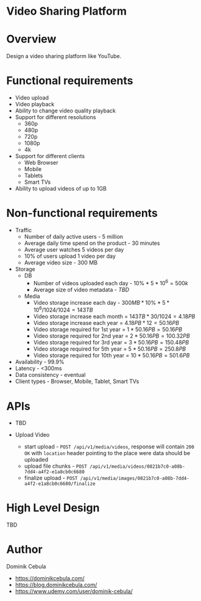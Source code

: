 # Video Sharing Platform

# Overview

Design a video sharing platform like YouTube.

# Functional requirements

* Video upload
* Video playback
* Ability to change video quality playback
* Support for different resolutions
    * 360p
    * 480p
    * 720p
    * 1080p
    * 4k
* Support for different clients
    * Web Browser
    * Mobile
    * Tablets
    * Smart TVs
* Ability to upload videos of up to 1GB

# Non-functional requirements

* Traffic
    * Number of daily active users - 5 million
    * Average daily time spend on the product - 30 minutes
    * Average user watches 5 videos per day
    * 10% of users upload 1 video per day
    * Average video size - 300 MB
* Storage
    * DB
        * Number of videos uploaded each day - $`10\% * 5*10^6 = 500k`$
        * Average size of video metadata - $`TBD`$
    * Media
        * Video storage increase each day - $`300MB * 10\% * 5*10^6 /1024/1024 = 143 TB`$
        * Video storage increase each month = $`143TB * 30 / 1024 = 4.18PB`$
        * Video storage increase each year = $`4.18PB * 12 = 50.16PB`$
        * Video storage required for 1st year = $`1 * 50.16PB = 50.16PB`$
        * Video storage required for 2nd year = $`2 * 50.16PB = 100.32PB`$
        * Video storage required for 3rd year = $`3 * 50.16PB = 150.48PB`$
        * Video storage required for 5th year = $`5 * 50.16PB = 250.8PB`$
        * Video storage required for 10th year = $`10 * 50.16PB = 501.6PB`$
* Availability - 99.9%
* Latency - <300ms
* Data consistency - eventual
* Client types - Browser, Mobile, Tablet, Smart TVs

# APIs

* TBD

* Upload Video
    * start upload - `POST /api/v1/media/videos`, response will contain `200 OK` with `location` header pointing to the
      place were data should be uploaded
    * upload file chunks - `POST /api/v1/media/videos/0821b7c0-a08b-7dd4-a4f2-e1a8cb0c6680`
    * finalize upload - `POST /api/v1/media/images/0821b7c0-a08b-7dd4-a4f2-e1a8cb0c6680/finalize`

# High Level Design

TBD

# Author

Dominik Cebula

* https://dominikcebula.com/
* https://blog.dominikcebula.com/
* https://www.udemy.com/user/dominik-cebula/
